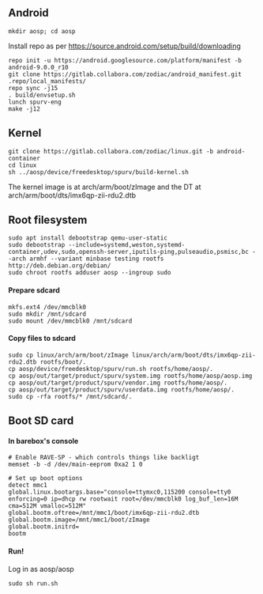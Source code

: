 ## Android

    mkdir aosp; cd aosp

Install repo as per https://source.android.com/setup/build/downloading

    repo init -u https://android.googlesource.com/platform/manifest -b android-9.0.0_r10
    git clone https://gitlab.collabora.com/zodiac/android_manifest.git .repo/local_manifests/
    repo sync -j15
    . build/envsetup.sh
    lunch spurv-eng
    make -j12

## Kernel

    git clone https://gitlab.collabora.com/zodiac/linux.git -b android-container
    cd linux
    sh ../aosp/device/freedesktop/spurv/build-kernel.sh

The kernel image is at arch/arm/boot/zImage and the DT at arch/arm/boot/dts/imx6qp-zii-rdu2.dtb

## Root filesystem

    sudo apt install debootstrap qemu-user-static
    sudo debootstrap --include=systemd,weston,systemd-container,udev,sudo,openssh-server,iputils-ping,pulseaudio,psmisc,bc --arch armhf --variant minbase testing rootfs http://deb.debian.org/debian/
    sudo chroot rootfs adduser aosp --ingroup sudo
    
#### Prepare sdcard

    mkfs.ext4 /dev/mmcblk0
    sudo mkdir /mnt/sdcard
    sudo mount /dev/mmcblk0 /mnt/sdcard

#### Copy files to sdcard

    sudo cp linux/arch/arm/boot/zImage linux/arch/arm/boot/dts/imx6qp-zii-rdu2.dtb rootfs/boot/.
    cp aosp/device/freedesktop/spurv/run.sh rootfs/home/aosp/.
    cp aosp/out/target/product/spurv/system.img rootfs/home/aosp/aosp.img
    cp aosp/out/target/product/spurv/vendor.img rootfs/home/aosp/.
    cp aosp/out/target/product/spurv/userdata.img rootfs/home/aosp/.
    sudo cp -rfa rootfs/* /mnt/sdcard/.


## Boot SD card

#### In barebox's console

    # Enable RAVE-SP - which controls things like backligt
    memset -b -d /dev/main-eeprom 0xa2 1 0

    # Set up boot options
    detect mmc1
    global.linux.bootargs.base="console=ttymxc0,115200 console=tty0 enforcing=0 ip=dhcp rw rootwait root=/dev/mmcblk0 log_buf_len=16M cma=512M vmalloc=512M" 
    global.bootm.oftree=/mnt/mmc1/boot/imx6qp-zii-rdu2.dtb
    global.bootm.image=/mnt/mmc1/boot/zImage
    global.bootm.initrd=
    bootm

#### Run!

Log in as aosp/aosp

    sudo sh run.sh
